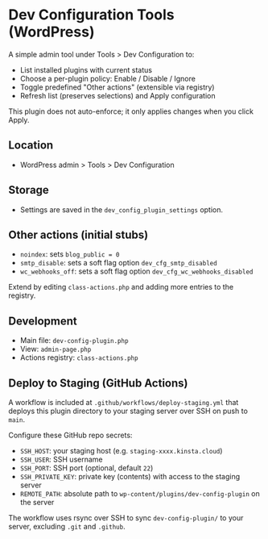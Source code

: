 # Dev Configuration Tools (WordPress)

A simple admin tool under Tools > Dev Configuration to:

- List installed plugins with current status
- Choose a per-plugin policy: Enable / Disable / Ignore
- Toggle predefined "Other actions" (extensible via registry)
- Refresh list (preserves selections) and Apply configuration

This plugin does not auto-enforce; it only applies changes when you click Apply.

## Location
- WordPress admin > Tools > Dev Configuration

## Storage
- Settings are saved in the `dev_config_plugin_settings` option.

## Other actions (initial stubs)
- `noindex`: sets `blog_public = 0`
- `smtp_disable`: sets a soft flag option `dev_cfg_smtp_disabled`
- `wc_webhooks_off`: sets a soft flag option `dev_cfg_wc_webhooks_disabled`

Extend by editing `class-actions.php` and adding more entries to the registry.

## Development
- Main file: `dev-config-plugin.php`
- View: `admin-page.php`
- Actions registry: `class-actions.php`

## Deploy to Staging (GitHub Actions)
A workflow is included at `.github/workflows/deploy-staging.yml` that deploys this plugin directory to your staging server over SSH on push to `main`.

Configure these GitHub repo secrets:
- `SSH_HOST`: your staging host (e.g. `staging-xxxx.kinsta.cloud`)
- `SSH_USER`: SSH username
- `SSH_PORT`: SSH port (optional, default `22`)
- `SSH_PRIVATE_KEY`: private key (contents) with access to the staging server
- `REMOTE_PATH`: absolute path to `wp-content/plugins/dev-config-plugin` on the server

The workflow uses rsync over SSH to sync `dev-config-plugin/` to your server, excluding `.git` and `.github`.
